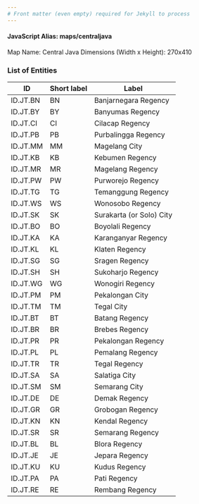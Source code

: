 ```yaml
---
# Front matter (even empty) required for Jekyll to process
---
```


#### JavaScript Alias: maps/centraljava

Map Name: Central Java
Dimensions (Width x Height): 270x410





### List of Entities

ID | Short label | Label
---|---|---|
ID.JT.BN|BN|Banjarnegara Regency
ID.JT.BY|BY|Banyumas Regency
ID.JT.CI|CI|Cilacap Regency
ID.JT.PB|PB|Purbalingga Regency
ID.JT.MM|MM|Magelang City
ID.JT.KB|KB|Kebumen Regency
ID.JT.MR|MR|Magelang Regency
ID.JT.PW|PW|Purworejo Regency
ID.JT.TG|TG|Temanggung Regency
ID.JT.WS|WS|Wonosobo Regency
ID.JT.SK|SK|Surakarta (or Solo) City
ID.JT.BO|BO|Boyolali Regency
ID.JT.KA|KA|Karanganyar Regency
ID.JT.KL|KL|Klaten Regency
ID.JT.SG|SG|Sragen Regency
ID.JT.SH|SH|Sukoharjo Regency
ID.JT.WG|WG|Wonogiri Regency
ID.JT.PM|PM|Pekalongan City
ID.JT.TM|TM|Tegal City
ID.JT.BT|BT|Batang Regency
ID.JT.BR|BR|Brebes Regency
ID.JT.PR|PR|Pekalongan Regency
ID.JT.PL|PL|Pemalang Regency
ID.JT.TR|TR|Tegal Regency
ID.JT.SA|SA|Salatiga City
ID.JT.SM|SM|Semarang City
ID.JT.DE|DE|Demak Regency
ID.JT.GR|GR|Grobogan Regency
ID.JT.KN|KN|Kendal Regency
ID.JT.SR|SR|Semarang Regency
ID.JT.BL|BL|Blora Regency
ID.JT.JE|JE|Jepara Regency
ID.JT.KU|KU|Kudus Regency
ID.JT.PA|PA|Pati Regency
ID.JT.RE|RE|Rembang Regency